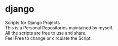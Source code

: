 # django
Scripts for Django Projects<br>
This is a Personal Repositories maintained by myself.<br>
All the scripts are free to use and share.<br>
Feel Free to change or circulate the Script.
